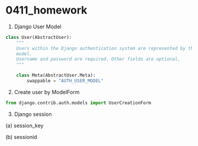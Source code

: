 # 0411_homework



1. Django User Model

```python
class User(AbstractUser):
    """
    Users within the Django authentication system are represented by this
    model.
    Username and password are required. Other fields are optional.
    """

    class Meta(AbstractUser.Meta):
        swappable = "AUTH_USER_MODEL"
```



2. Create user by ModelForm

```python
from django.contrib.auth.models import UserCreationForm
```



3. Django session

(a) session_key

(b) sessionid